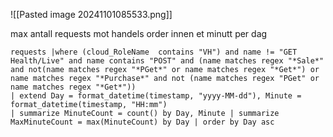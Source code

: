 ![[Pasted image 20241101085533.png]]


max antall requests mot handels order innen et minutt per dag
```KQL
requests |where (cloud_RoleName  contains "VH") and name != "GET Health/Live" and name contains "POST" and (name matches regex "*Sale*" and not(name matches regex "*PGet*" or name matches regex "*Get*") or name matches regex "*Purchase*" and not (name matches regex "PGet" or name matches regex "*Get*"))
| extend Day = format_datetime(timestamp, "yyyy-MM-dd"), Minute = format_datetime(timestamp, "HH:mm")
| summarize MinuteCount = count() by Day, Minute | summarize MaxMinuteCount = max(MinuteCount) by Day | order by Day asc
```